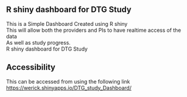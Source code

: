 ## R shiny dashboard for DTG Study  
This is  a Simple Dashboard Created using R shiny  
This will allow both the providers and PIs to have realtime access of the data  
As well as study progress.  
R shiny dashboard for DTG Study

## Accessibility
This can be accessed from using the following link 
https://werick.shinyapps.io/DTG_study_Dashboard/

